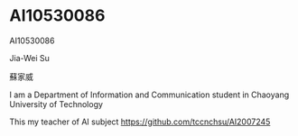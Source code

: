 # AI10530086
AI10530086

Jia-Wei Su

蘇家威

I am a  Department of Information and Communication student in Chaoyang University of Technology  


This my teacher of AI subject   https://github.com/tccnchsu/AI2007245
